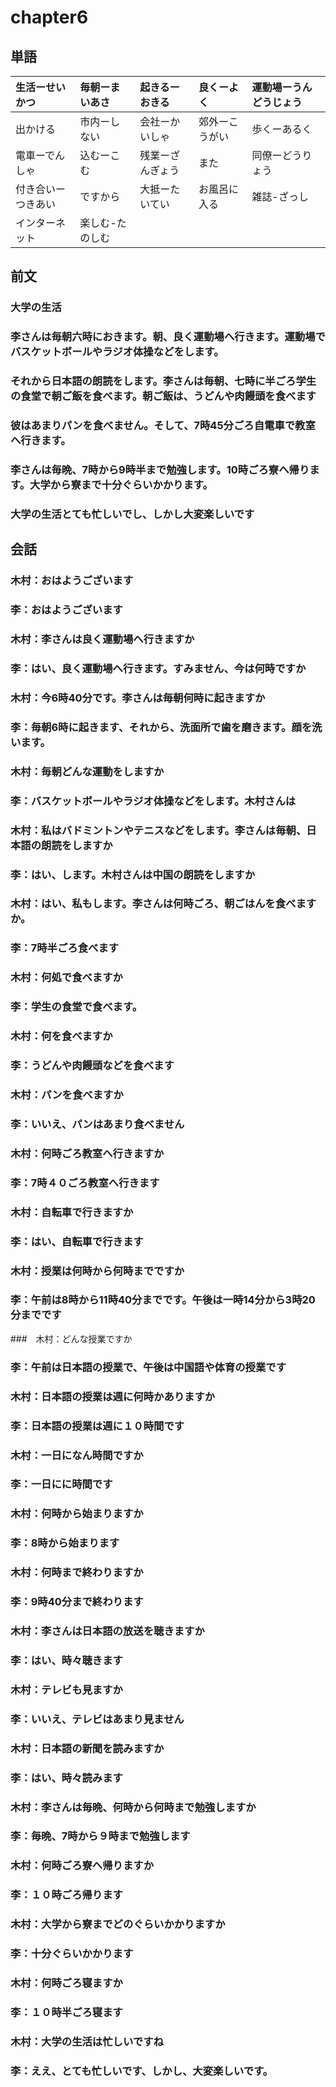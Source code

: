 # chapter6
## 単語
| 生活ーせいかつ     | 毎朝ーまいあさ  | 起きるーおきる   | 良くーよく     | 運動場ーうんどうじょう |
|:-------------------|:----------------|:-----------------|:---------------|:-----------------------|
| 出かける           | 市内ーしない    | 会社ーかいしゃ   | 郊外ーこうがい | 歩くーあるく           |
| 電車ーでんしゃ     | 込むーこむ      | 残業ーざんぎょう | また           | 同僚ーどうりょう       |
| 付き合いーつきあい | ですから        | 大抵ーたいてい   | お風呂に入る   | 雑誌-ざっし            |
| インターネット     | 楽しむ-たのしむ |                  |                |                        |
## 前文
### 大学の生活
### 李さんは毎朝六時におきます。朝、良く運動場へ行きます。運動場でバスケットボールやラジオ体操などをします。
### それから日本語の朗読をします。李さんは毎朝、七時に半ごろ学生の食堂で朝ご飯を食べます。朝ご飯は、うどんや肉饅頭を食べます
### 彼はあまりパンを食べません。そして、7時45分ごろ自電車で教室へ行きます。
### 李さんは毎晩、7時から9時半まで勉強します。10時ごろ寮へ帰ります。大学から寮まで十分ぐらいかかります。
### 大学の生活とても忙しいでし、しかし大変楽しいです

## 会話
### 木村：おはようございます
### 李：おはようございます
### 木村：李さんは良く運動場へ行きますか
### 李：はい、良く運動場へ行きます。すみません、今は何時ですか
### 木村：今6時40分です。李さんは毎朝何時に起きますか
### 李：毎朝6時に起きます、それから、洗面所で歯を磨きます。顔を洗います。
### 木村：毎朝どんな運動をしますか
### 李：バスケットボールやラジオ体操などをします。木村さんは
### 木村：私はバドミントンやテニスなどをします。李さんは毎朝、日本語の朗読をしますか
### 李：はい、します。木村さんは中国の朗読をしますか
### 木村：はい、私もします。李さんは何時ごろ、朝ごはんを食べますか。
### 李：7時半ごろ食べます
### 木村：何処で食べますか
### 李：学生の食堂で食べます。
### 木村：何を食べますか
### 李：うどんや肉饅頭などを食べます
### 木村：パンを食べますか
### 李：いいえ、パンはあまり食べません
### 木村：何時ごろ教室へ行きますか
### 李：7時４０ごろ教室へ行きます
### 木村：自転車で行きますか
### 李：はい、自転車で行きます
### 木村：授業は何時から何時までですか
### 李：午前は8時から11時40分までです。午後は一時14分から3時20分までです
###　木村：どんな授業ですか
### 李：午前は日本語の授業で、午後は中国語や体育の授業です
### 木村：日本語の授業は週に何時かありますか
### 李：日本語の授業は週に１０時間です
### 木村：一日になん時間ですか
### 李：一日にに時間です
### 木村：何時から始まりますか
### 李：8時から始まります
### 木村：何時まで終わりますか
### 李：9時40分まで終わります
### 木村：李さんは日本語の放送を聴きますか
### 李：はい、時々聴きます
### 木村：テレビも見ますか
### 李：いいえ、テレビはあまり見ません
### 木村：日本語の新聞を読みますか
### 李：はい、時々読みます
### 木村：李さんは毎晩、何時から何時まで勉強しますか
### 李：毎晩、7時から９時まで勉強します
### 木村：何時ごろ寮へ帰りますか
### 李：１０時ごろ帰ります
### 木村：大学から寮までどのぐらいかかりますか
### 李：十分ぐらいかかります
### 木村：何時ごろ寝ますか
### 李：１０時半ごろ寝ます
### 木村：大学の生活は忙しいですね
### 李：ええ、とても忙しいです、しかし、大変楽しいです。